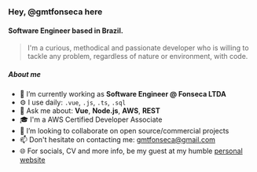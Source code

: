 ### Hey, @gmtfonseca here

#### Software Engineer based in Brazil.

> I'm a curious, methodical and passionate developer who is willing to tackle any problem, regardless of nature or environment, with code.

##### About me

- 🔭 I’m currently working as **Software Engineer @ Fonseca LTDA**
- ⚙️ I use daily: `.vue`, `.js`, `.ts`, `.sql`
- 💬 Ask me about: **Vue**, **Node.js**, **AWS**, **REST**
- 🎓 I'm a AWS Certified Developer Associate
- 👯 I’m looking to collaborate on open source/commercial projects
- 📫 Don't hesitate on contacting me: gmtfonseca@gmail.com
- 🌐 For socials, CV and more info, be my guest at my humble [personal website](https://gmtfonseca.github.io/)

<!-- ![Top Langs](https://github-readme-stats.vercel.app/api/top-langs/?username=gmtfonseca&layout=compact&theme=dark&hide_border=true&langs_count=8) -->
